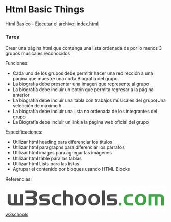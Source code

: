 # Html Basic Things
Html Basico - Ejecutar el archivo: [index.html](https://github.com/juancr5/Html_Basic_Things/blob/main/Index.html)

### Tarea
Crear una página html que contenga una lista ordenada de por lo menos 3 grupos
musicales reconocidos 

Funciones:

- Cada uno de los grupos debe permitir hacer una redirección a una página que muestre una corta Biografía del grupo. <br/>
- La biografía debe presentar una imagen que represente al grupo <br/>
- La biografía debe incluir un botón que permita regresar a la página anterior <br/>
- La biografía debe incluir una tabla con trabajos músicales del grupo(Una selección de máximo 5 <br/>
- La biografía debe incluir una lista no ordenada de los integrantes del grupo <br/>
- La Biografía debe incluir un link a la página web oficial del grupo <br/>

Especificaciones:

- Utilizar html heading para diferenciar los títulos <br/>
- Utilizar html paragraphs para diferenciar los párrafos <br/>
- Utilizar html images para agregar las imágenes <br/>
- Utilizar html table para las tablas <br/>
- Utilizar html Lists para las listas <br/>
- Agrupar el contenido por bloques usando HTML Blocks <br/>


 Referencias:
 
 ![alt tag](https://github.com/juancr5/Html_Basic_Things/blob/main/Resources/W3Schools_logo.png)<br/>
 [w3schools](https://www.w3schools.com/html/)
